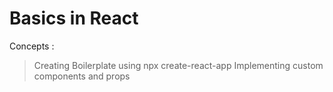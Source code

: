 # Basics in React

Concepts : 
> Creating Boilerplate using npx create-react-app
> Implementing custom components and props
